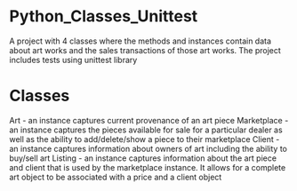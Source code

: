 # Python_Classes_Unittest
A project with 4 classes where the methods and instances contain data about art works and the sales transactions of those art works. The project includes tests using unittest library

# Classes
Art - an instance captures current provenance of an art piece
Marketplace - an instance captures the pieces available for sale for a particular dealer as well as the ability to add/delete/show a piece to their marketplace
Client - an instance captures information about owners of art including the ability to buy/sell art
Listing - an instance captures information about the art piece and client that is used by the marketplace instance. It allows for a complete art object to be associated with a price and a client object
